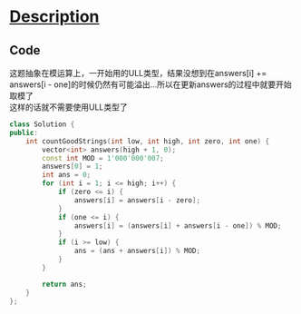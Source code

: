 # [Description](https://leetcode.cn/problems/count-ways-to-build-good-strings/description/)

## Code

这题抽象在模运算上，一开始用的ULL类型，结果没想到在answers[i] += answers[i - one]的时候仍然有可能溢出...所以在更新answers的过程中就要开始取模了  
这样的话就不需要使用ULL类型了

```cpp
class Solution {
public:
    int countGoodStrings(int low, int high, int zero, int one) {
        vector<int> answers(high + 1, 0);
        const int MOD = 1'000'000'007;
        answers[0] = 1;
        int ans = 0;
        for (int i = 1; i <= high; i++) {
            if (zero <= i) {
                answers[i] = answers[i - zero];
            }
            if (one <= i) {
                answers[i] = (answers[i] + answers[i - one]) % MOD;
            }
            if (i >= low) {
                ans = (ans + answers[i]) % MOD;
            }
        }

        return ans;
    }
};
```
